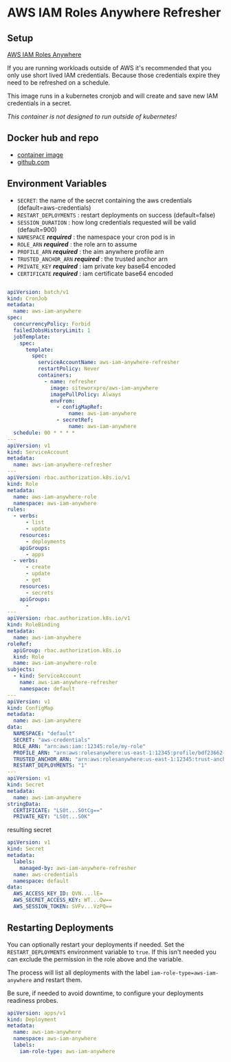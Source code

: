 # AWS IAM Roles Anywhere Refresher


## Setup
[AWS IAM Roles Anywhere](https://docs.aws.amazon.com/rolesanywhere/latest/userguide/introduction.html)

If you are running workloads outside of AWS it's recommended that you only use short lived IAM credentials.
Because those credentials expire they need to be refreshed on a schedule.

This image runs in a kubernetes cronjob and will create and save new IAM credentials in a secret.

*This container is not designed to run outside of kubernetes!*

## Docker hub and repo

- [container image](https://hub.docker.com/repository/docker/siteworxpro/aws-iam-anywhere/general)
- [github.com](https://github.com/siteworxpro/aws-iam-anywhere-refresher)


## Environment Variables

- `SECRET`: the name of the secret containing the aws credentials (default=aws-credentials)
- `RESTART_DEPLOYMENTS` : restart deployments on success (default=false)
- `SESSION_DURATION` : how long credentials requested will be valid (default=900)
- `NAMESPACE` ***required*** : the namespace your cron pod is in
- `ROLE_ARN` ***required*** : the role arn to assume
- `PROFILE_ARN` ***required*** : the aim anywhere profile arn
- `TRUSTED_ANCHOR_ARN` ***required*** : the trusted anchor arn
- `PRIVATE_KEY` ***required*** : iam private key base64 encoded
- `CERTIFICATE` ***required*** : iam certificate base64 encoded

```yaml

apiVersion: batch/v1
kind: CronJob
metadata:
  name: aws-iam-anywhere
spec:
  concurrencyPolicy: Forbid
  failedJobsHistoryLimit: 1
  jobTemplate:
    spec:
      template:
        spec:
          serviceAccountName: aws-iam-anywhere-refresher
          restartPolicy: Never
          containers:
            - name: refresher
              image: siteworxpro/aws-iam-anywhere
              imagePullPolicy: Always
              envFrom:
                - configMapRef:
                    name: aws-iam-anywhere
                - secretRef:
                    name: aws-iam-anywhere
  schedule: 00 * * * *
---
apiVersion: v1
kind: ServiceAccount
metadata:
  name: aws-iam-anywhere-refresher
---
apiVersion: rbac.authorization.k8s.io/v1
kind: Role
metadata:
  name: aws-iam-anywhere-role
  namespace: aws-iam-anywhere
rules:
  - verbs:
      - list
      - update
    resources:
      - deployments
    apiGroups:
      - apps
  - verbs:
      - create
      - update
      - get
    resources:
      - secrets
    apiGroups:
      -
---
apiVersion: rbac.authorization.k8s.io/v1
kind: RoleBinding
metadata:
  name: aws-iam-anywhere
roleRef:
  apiGroup: rbac.authorization.k8s.io
  kind: Role
  name: aws-iam-anywhere-role
subjects:
  - kind: ServiceAccount
    name: aws-iam-anywhere-refresher
    namespace: default
---
apiVersion: v1
kind: ConfigMap
metadata:
  name: aws-iam-anywhere
data:
  NAMESPACE: "default"
  SECRET: "aws-credentials"
  ROLE_ARN: "arn:aws:iam::12345:role/my-role"
  PROFILE_ARN: "arn:aws:rolesanywhere:us-east-1:12345:profile/bdf23662-32fe-482f-98f4-f10ba6afacd8"
  TRUSTED_ANCHOR_ARN: "arn:aws:rolesanywhere:us-east-1:12345:trust-anchor/23692607-2a1e-468d-80d4-dc78ce9d9b1a"
  RESTART_DEPLOYMENTS: "1"
---
apiVersion: v1
kind: Secret
metadata:
  name: aws-iam-anywhere
stringData:
  CERTIFICATE: "LS0t...S0tCg=="
  PRIVATE_KEY: "LS0t...S0K"

```

resulting secret

```yaml
apiVersion: v1
kind: Secret
metadata:
  labels:
    managed-by: aws-iam-anywhere-refresher
  name: aws-credentials
  namespace: default
data:
  AWS_ACCESS_KEY_ID: QVN....lE=
  AWS_SECRET_ACCESS_KEY: WT...Qw==
  AWS_SESSION_TOKEN: SVFv...VzPQ==
```

## Restarting Deployments

You can optionally restart your deployments if needed. Set the `RESTART_DEPLOYMENTS` environment variable to `true`. If this isn't needed you can exclude the permission in the role above and the variable.

The process will list all deployments with the label `iam-role-type=aws-iam-anywhere` and restart them.

Be sure, if needed to avoid downtime, to configure your deployments readiness probes.

```yaml
apiVersion: apps/v1
kind: Deployment
metadata:
  name: aws-iam-anywhere
  namespace: aws-iam-anywhere
  labels:
    iam-role-type: aws-iam-anywhere
```


